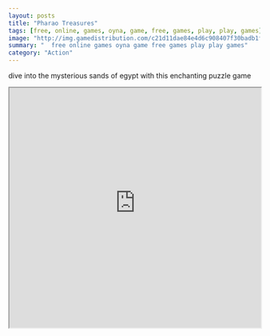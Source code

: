 ```yaml
---
layout: posts
title: "Pharao Treasures"
tags: [free, online, games, oyna, game, free, games, play, play, games]
image: "http://img.gamedistribution.com/c21d11dae84e4d6c908407f30badb1f7.jpg"
summary: "  free online games oyna game free games play play games"
category: "Action"
---
```


dive into the mysterious sands of egypt with this enchanting puzzle game

<iframe width="100%" height="480px;" src="http://flash.gamedistribution.com?game=c21d11dae84e4d6c908407f30badb1f7"></iframe>